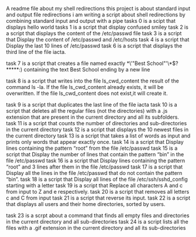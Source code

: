 A readme file about my shell redirections 
this project is about standard input and output file redirections
i am writing a script about shell redirections by combining standard input and output with a pipe
tasks 0 is a scipt that displays hello world
tasks 1 is a script that display confused smiley
task 2 is a script that displays the content of the /etc/passwd file
task 3 is a script that Display the content of /etc/passwd and /etc/hosts
task 4 is a script that Display the last 10 lines of /etc/passwd
task 6 is a script that displays the third line of the file iacta.

task 7 is a script that  creates a file named exactly \*\\'"Best School"\'\\*$\?\*\*\*\*\*:) containing the text Best School ending by a new line

task 8 is a script that writes into the file ls_cwd_content the result of the command ls -la. If the file ls_cwd_content already exists, it will be overwritten. If the file ls_cwd_content does not exist,it will create it.

task 9 is a script that duplicates the last line of the file iacta
task 10 is a script that deletes all the regular files (not the directories) with a .js extension that are present in the current directory and all its subfolders.
task 11 is a script that counts the number of directories and sub-directories in the current directory
task 12 is a script that displays the 10 newest files in the current directory
task 13 is a script that takes a list of words as input and prints only words that appear exactly once.
task 14 is a script that Display lines containing the pattern “root” from the file /etc/passwd
task 15 is a script that Display the number of lines that contain the pattern “bin” in the file /etc/passwd
task 16 is a script that Display lines containing the pattern “root” and 3 lines after them in the file /etc/passwd
task 17 is a script that Display all the lines in the file /etc/passwd that do not contain the pattern “bin”.
task 18 is a script that Display all lines of the file /etc/ssh/sshd_config starting with a letter
task 19 is a script that Replace all characters A and c from input to Z and e respectively.
task 20 is a script that removes all letters c and C from input
task 21 is a script that reverse its input.
task 22 is a script that displays all users and their home directories, sorted by users.

task 23 is a scrpt about a command that finds all empty files and directories in the current directory and all sub-directories
task 24 is a script lists all the files with a .gif extension in the current directory and all its sub-directories



